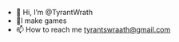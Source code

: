 - 👋 Hi, I’m @TyrantWrath
- 👀I make games
- 📫 How to reach me tyrantswraath@gmail.com

<!---
TyrantWrath/TyrantWrath is a ✨ special ✨ repository because its `README.md` (this file) appears on your GitHub profile.
You can click the Preview link to take a look at your changes.
--->
